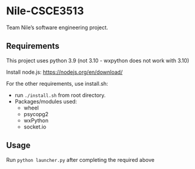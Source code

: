 # Nile-CSCE3513
Team Nile’s software engineering project.

## Requirements
This project uses python 3.9 (not 3.10 - wxpython does not work with 3.10)

Install node.js: https://nodejs.org/en/download/

For the other requirements, use install.sh:
  - run `./install.sh` from root directory.
  - Packages/modules used:
    - wheel
    - psycopg2
    - wxPython
    - socket.io

## Usage
Run `python launcher.py` after completing the required above

